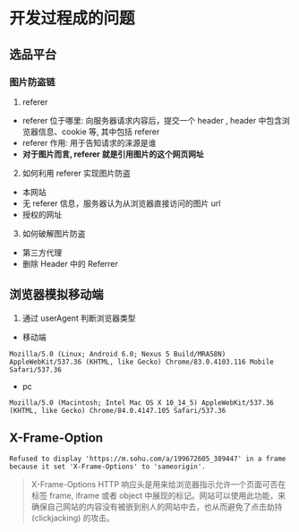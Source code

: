 # 开发过程成的问题

## 选品平台
### 图片防盗链
1. referer 
- referer 位于哪里: 向服务器请求内容后，提交一个 header , header 中包含浏览器信息、cookie 等, 其中包括 referer
- referer 作用: 用于告知请求的涞源是谁
- **对于图片而言, referer 就是引用图片的这个网页网址**

2. 如何利用 referer 实现图片防盗
- 本网站
- 无 referer 信息，服务器认为从浏览器直接访问的图片 url
- 授权的网址

3. 如何破解图片防盗
- 第三方代理
- 删除 Header 中的 Referrer

## 浏览器模拟移动端
1. 通过 userAgent 判断浏览器类型
- 移动端
```
Mozilla/5.0 (Linux; Android 6.0; Nexus 5 Build/MRA58N) AppleWebKit/537.36 (KHTML, like Gecko) Chrome/83.0.4103.116 Mobile Safari/537.36
```
- pc
```
Mozilla/5.0 (Macintosh; Intel Mac OS X 10_14_5) AppleWebKit/537.36 (KHTML, like Gecko) Chrome/84.0.4147.105 Safari/537.36
```

## X-Frame-Option
```
Refused to display 'https://m.sohu.com/a/199672605_389447' in a frame because it set 'X-Frame-Options' to 'sameorigin'.
```
> X-Frame-Options HTTP 响应头是用来给浏览器指示允许一个页面可否在标签 frame, iframe 或者 object 中展现的标记。网站可以使用此功能，来确保自己网站的内容没有被嵌到别人的网站中去，也从而避免了点击劫持 (clickjacking) 的攻击。



